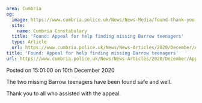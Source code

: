 ```yaml
area: Cumbria
og:
  image: https://www.cumbria.police.uk/News/News-Media/found-thank-you-V4-thumbnail-380x240.jpg
  site:
    name: Cumbria Constabulary
  title: 'Found: Appeal for help finding missing Barrow teenagers'
  type: Article
  url: https://www.cumbria.police.uk/News/News-Articles/2020/December/Appeal-for-help-finding-missing-Barrow-teenagers.aspx
title: 'Found: Appeal for help finding missing Barrow teenagers'
url: https://www.cumbria.police.uk/News/News-Articles/2020/December/Appeal-for-help-finding-missing-Barrow-teenagers.aspx
```

Posted on 15:01:00 on 10th December 2020

The two missing Barrow teenagers have been found safe and well.

Thank you to all who assisted with the appeal.
